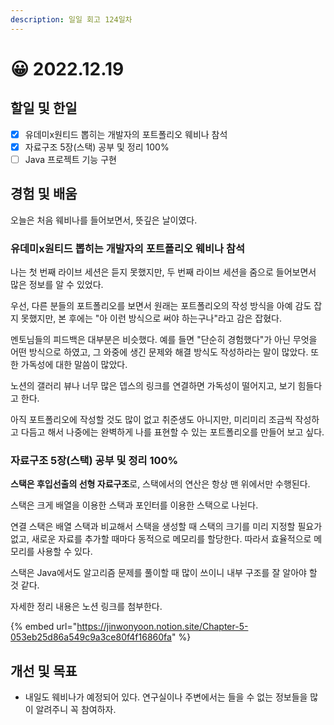 ```yaml
---
description: 일일 회고 124일차
---
```


# 😀 2022.12.19

## 할일 및 한일&#x20;

* [x] 유데미x원티드 뽑히는 개발자의 포트폴리오 웨비나 참석&#x20;
* [x] 자료구조 5장(스택) 공부 및 정리 100%&#x20;
* [ ] Java 프로젝트 기능 구현&#x20;

## 경험 및 배움&#x20;

오늘은 처음 웨비나를 들어보면서, 뜻깊은 날이였다.

### 유데미x원티드 뽑히는 개발자의 포트폴리오 웨비나 참석&#x20;

나는 첫 번째 라이브 세션은 듣지 못했지만, 두 번째 라이브 세션을 줌으로 들어보면서 많은 정보를 알 수 있었다.

우선, 다른 분들의 포트폴리오를 보면서 원래는 포트폴리오의 작성 방식을 아예 감도 잡지 못했지만, 본 후에는 "아 이런 방식으로 써야 하는구나"라고 감은 잡혔다.

멘토님들의 피드백은 대부분은 비슷했다. 예를 들면 "단순히 경험했다"가 아닌 무엇을 어떤 방식으로 하였고, 그 와중에 생긴 문제와 해결 방식도 작성하라는 말이 많았다. 또한 가독성에 대한 말씀이 많았다.

노션의 갤러리 뷰나 너무 많은 뎁스의 링크를 연결하면 가독성이 떨어지고, 보기 힘들다고 한다.

아직 포트폴리오에 작성할 것도 많이 없고 취준생도 아니지만, 미리미리 조금씩 작성하고 다듬고 해서 나중에는 완벽하게 나를 표현할 수 있는 포트폴리오를 만들어 보고 싶다.

### 자료구조 5장(스택) 공부 및 정리 100%&#x20;

**스택은 후입선출의 선형 자료구조**로, 스택에서의 연산은 항상 맨 위에서만 수행된다.

스택은 크게 배열을 이용한 스택과 포인터를 이용한 스택으로 나뉜다.

연결 스택은 배열 스택과 비교해서 스택을 생성할 때 스택의 크기를 미리 지정할 필요가 없고, 새로운 자료를 추가할 때마다 동적으로 메모리를 할당한다. 따라서 효율적으로 메모리를 사용할 수 있다.

스택은 Java에서도 알고리즘 문제를 풀이할 때 많이 쓰이니 내부 구조를 잘 알아야 할 것 같다.

자세한 정리 내용은 노션 링크를 첨부한다.

{% embed url="https://jinwonyoon.notion.site/Chapter-5-053eb25d86a549c9a3ce80f4f16860fa" %}

## 개선 및 목표&#x20;

* 내일도 웨비나가 예정되어 있다. 연구실이나 주변에서는 들을 수 없는 정보들을 많이 알려주니 꼭 참여하자.&#x20;
